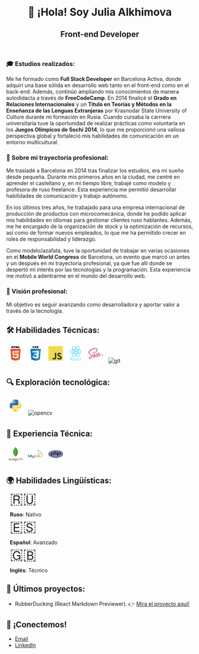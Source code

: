 <header align="center">
  <h1> 👋 ¡Hola! Soy Julia Alkhimova</h1>
  <h2><strong>Front-end Developer</strong></h2>
</header>

### 🎓 Estudios realizados:
Me he formado como **Full Stack Developer** en Barcelona Activa, donde adquirí una base sólida en desarrollo web tanto en el front-end como en el back-end. Además, continúo ampliando mis conocimientos de manera autodidacta a través de **FreeCodeCamp**. En 2014 finalicé el **Grado en Relaciones Internacionales** y un **Título en Teorías y Métodos en la Enseñanza de las Lenguas Extranjeras** por Krasnodar State University of Culture durante mi formación en Rusia. Cuando cursaba la carrrera universitaria tuve la oportunidad de realizar prácticas como voluntaria en los **Juegos Olímpicos de Sochi 2014**, lo que me proporcionó una valiosa perspectiva global y fortaleció mis habilidades de comunicación en un entorno multicultural.

### 🚀 Sobre mi trayectoria profesional:
Me trasladé a Barcelona en 2014 tras finalizar los estudios, era mi sueño desde pequeña. Durante mis primeros años en la ciudad, me centré en aprender el castellano y, en mi tiempo libre, trabajé como modelo y profesora de ruso freelance. Esta experiencia me permitió desarrollar habilidades de comunicación y trabajo autónomo.

En los últimos tres años, he trabajado para una empresa internacional de producción de productos con microcomecánica, donde he podido aplicar mis habilidades en idiomas para gestionar clientes ruso hablantes. Además, me he encargado de la organización de stock y la optimización de recursos, así como de formar nuevos empleados, lo que me ha permitido crecer en roles de responsabilidad y liderazgo.

Como modelo/azafata, tuve la oportunidad de trabajar en varias ocasiones en el **Mobile World Congress** de Barcelona, un evento que marcó un antes y un después en mi trayectoria profesional, ya que fue allí donde se despertó mi interés por las tecnologías y la programación. Esta experiencia me motivó a adentrarme en el mundo del desarrollo web.

### 🎯 Visión profesional: 
Mi objetivo es seguir avanzando como desarrolladora y aportar valor a través de la tecnología.

## 🛠️ Habilidades Técnicas:
<p align="left">
    <img src="https://raw.githubusercontent.com/devicons/devicon/master/icons/html5/html5-original-wordmark.svg" alt="html5" width="40" height="40" style="margin: 5px;"/> 
    <img src="https://raw.githubusercontent.com/devicons/devicon/master/icons/css3/css3-original-wordmark.svg" alt="css3" width="40" height="40" style="margin: 5px;"/> 
    <img src="https://raw.githubusercontent.com/devicons/devicon/master/icons/javascript/javascript-original.svg" alt="javascript" width="40" height="40" style="margin: 5px;"/>
    <img src="https://raw.githubusercontent.com/devicons/devicon/master/icons/react/react-original-wordmark.svg" alt="react" width="40" height="40" style="margin: 5px;"/>  
    <img src="https://raw.githubusercontent.com/devicons/devicon/master/icons/sass/sass-original.svg" alt="sass" width="40" height="40" style="margin: 5px;"/>  
    <img src="https://www.vectorlogo.zone/logos/git-scm/git-scm-icon.svg" alt="git" width="40" height="40" style="margin: 5px;"/> 
</p>

## 🔍 Exploración tecnológica:
<p align="left">
    <img src="https://raw.githubusercontent.com/devicons/devicon/master/icons/python/python-original.svg" alt="python" width="40" height="40" style="margin: 5px;"/>
    <img src="https://www.vectorlogo.zone/logos/opencv/opencv-icon.svg" alt="opencv" width="40" height="40" style="margin: 5px;"/>
</p>

## 🔧 Experiencia Técnica:
<p align="left">
    <img src="https://raw.githubusercontent.com/devicons/devicon/master/icons/mongodb/mongodb-original-wordmark.svg" alt="mongodb" width="40" height="40" style="margin: 5px;"/>
    <img src="https://raw.githubusercontent.com/devicons/devicon/master/icons/mysql/mysql-original-wordmark.svg" alt="mysql" width="40" height="40" style="margin: 5px;"/>
    <img src="https://raw.githubusercontent.com/devicons/devicon/master/icons/php/php-original.svg" alt="php" width="40" height="40" style="margin: 5px;"/>
</p>
 
 ## 🌍 Habilidades Lingüísticas:

<div style="text-align: left; margin-left: 10px;">
    <p style="font-size: 40px; margin-top: -15px;">🇷🇺</p>
    <p style="margin-top: -30px"><strong>Ruso</strong>: Nativo</p>
    <p style="font-size: 40px; margin-top: -15px;">🇪🇸</p>
    <p style="margin-top: -30px"><strong>Español</strong>: Avanzado</p>
    <p style="font-size: 40px; margin-top: -15px;">🇬🇧</p>
    <p style="margin-top: -30px"><strong>Inglés</strong>: Técnico</p>
</div>

## 📌 Últimos proyectos:  

- RubberDucking (React Markdown Previewer). 👉 [ Mira el proyecto aquí!](https://github.com/JuliAlchemDev/RubberDucking)  


## 💬 ¡Conectemos! 

- [Email](devalchem@gmail.com)  
- [LinkedIn](https://www.linkedin.com/)
